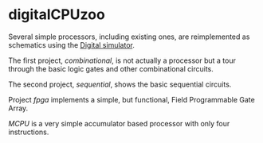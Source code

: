 # digitalCPUzoo

Several simple processors, including existing ones, are reimplemented as schematics
using the [Digital simulator](https://github.com/hneemann/Digital).

The first project, *combinational*, is not actually a processor but a tour through the basic logic gates and other combinational circuits.

The second project, *sequential*, shows the basic sequential circuits.

Project *fpga* implements a simple, but functional, Field Programmable Gate Array.

*MCPU* is a very simple accumulator based processor with only four instructions.
